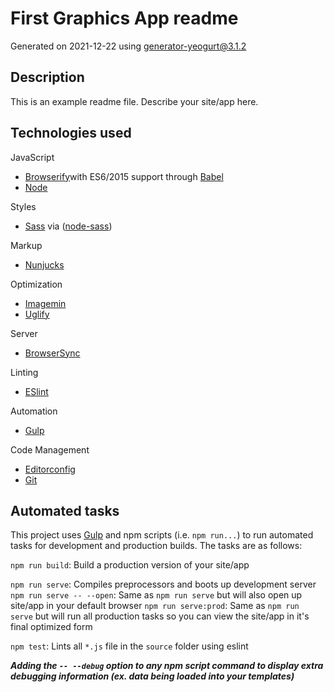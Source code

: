 # First Graphics App readme

Generated on 2021-12-22 using
[generator-yeogurt@3.1.2](https://github.com/larsonjj/generator-yeogurt)

## Description

This is an example readme file.
Describe your site/app here.

## Technologies used

JavaScript

- [Browserify](http://browserify.org/)with ES6/2015 support through [Babel](https://babeljs.io/)
- [Node](https://nodejs.org/)

Styles

- [Sass](http://sass-lang.com/) via ([node-sass](https://github.com/sass/node-sass))

Markup
- [Nunjucks](https://mozilla.github.io/nunjucks/)

Optimization

- [Imagemin](https://github.com/imagemin/imagemin)
- [Uglify](https://github.com/mishoo/UglifyJS)

Server

- [BrowserSync](http://www.browsersync.io/)

Linting

- [ESlint](http://eslint.org/)

Automation

- [Gulp](http://gulpjs.com)

Code Management

- [Editorconfig](http://editorconfig.org/)
- [Git](https://git-scm.com/)

## Automated tasks

This project uses [Gulp](http://gulpjs.com) and npm scripts (i.e. `npm run...`) to run automated tasks for development and production builds.
The tasks are as follows:

`npm run build`: Build a production version of your site/app

`npm run serve`: Compiles preprocessors and boots up development server
`npm run serve -- --open`: Same as `npm run serve` but will also open up site/app in your default browser
`npm run serve:prod`: Same as `npm run serve` but will run all production tasks so you can view the site/app in it's final optimized form

`npm test`: Lints all `*.js` file in the `source` folder using eslint

**_Adding the `-- --debug` option to any npm script command to display extra debugging information (ex. data being loaded into your templates)_**
